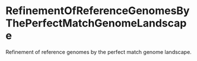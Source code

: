 # RefinementOfReferenceGenomesByThePerfectMatchGenomeLandscape
Refinement of reference genomes by the perfect match genome landscape.
